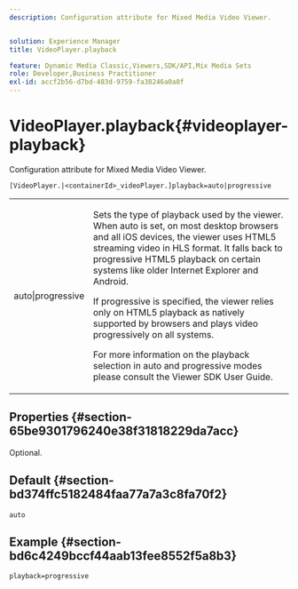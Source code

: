 ```yaml
---
description: Configuration attribute for Mixed Media Video Viewer.


solution: Experience Manager
title: VideoPlayer.playback

feature: Dynamic Media Classic,Viewers,SDK/API,Mix Media Sets
role: Developer,Business Practitioner
exl-id: accf2b56-d7bd-483d-9759-fa38246a0a8f
---
```

# VideoPlayer.playback{#videoplayer-playback}

Configuration attribute for Mixed Media Video Viewer.

 `[VideoPlayer.|<containerId>_videoPlayer.]playback=auto|progressive`

<table id="table_27B4B2DDD44D4D1CB46DD1906A92B2FD"> 
 <tbody> 
  <tr> 
   <td colname="col1"> <p> <span class="codeph"> auto|progressive</span> </p> </td> 
   <td colname="col2"> <p> Sets the type of playback used by the viewer. When <span class="codeph"> auto</span> is set, on most desktop browsers and all iOS devices, the viewer uses HTML5 streaming video in HLS format. It falls back to progressive HTML5 playback on certain systems like older Internet Explorer and Android. </p> <p>If <span class="codeph"> progressive</span> is specified, the viewer relies only on HTML5 playback as natively supported by browsers and plays video progressively on all systems. </p> <p>For more information on the playback selection in auto and progressive modes please consult the Viewer SDK User Guide. </p> </td> 
  </tr> 
 </tbody> 
</table>

## Properties {#section-65be9301796240e38f31818229da7acc}

Optional.

## Default {#section-bd374ffc5182484faa77a7a3c8fa70f2}

`auto`

## Example {#section-bd6c4249bccf44aab13fee8552f5a8b3}

`playback=progressive`
